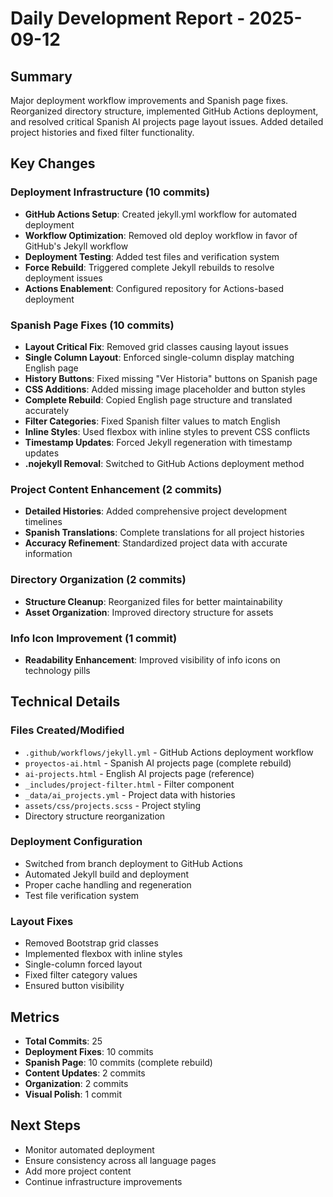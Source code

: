# Daily Development Report - 2025-09-12

## Summary
Major deployment workflow improvements and Spanish page fixes. Reorganized directory structure, implemented GitHub Actions deployment, and resolved critical Spanish AI projects page layout issues. Added detailed project histories and fixed filter functionality.

## Key Changes

### Deployment Infrastructure (10 commits)
- **GitHub Actions Setup**: Created jekyll.yml workflow for automated deployment
- **Workflow Optimization**: Removed old deploy workflow in favor of GitHub's Jekyll workflow
- **Deployment Testing**: Added test files and verification system
- **Force Rebuild**: Triggered complete Jekyll rebuilds to resolve deployment issues
- **Actions Enablement**: Configured repository for Actions-based deployment

### Spanish Page Fixes (10 commits)
- **Layout Critical Fix**: Removed grid classes causing layout issues
- **Single Column Layout**: Enforced single-column display matching English page
- **History Buttons**: Fixed missing "Ver Historia" buttons on Spanish page
- **CSS Additions**: Added missing image placeholder and button styles
- **Complete Rebuild**: Copied English page structure and translated accurately
- **Filter Categories**: Fixed Spanish filter values to match English
- **Inline Styles**: Used flexbox with inline styles to prevent CSS conflicts
- **Timestamp Updates**: Forced Jekyll regeneration with timestamp updates
- **.nojekyll Removal**: Switched to GitHub Actions deployment method

### Project Content Enhancement (2 commits)
- **Detailed Histories**: Added comprehensive project development timelines
- **Spanish Translations**: Complete translations for all project histories
- **Accuracy Refinement**: Standardized project data with accurate information

### Directory Organization (2 commits)
- **Structure Cleanup**: Reorganized files for better maintainability
- **Asset Organization**: Improved directory structure for assets

### Info Icon Improvement (1 commit)
- **Readability Enhancement**: Improved visibility of info icons on technology pills

## Technical Details

### Files Created/Modified
- `.github/workflows/jekyll.yml` - GitHub Actions deployment workflow
- `proyectos-ai.html` - Spanish AI projects page (complete rebuild)
- `ai-projects.html` - English AI projects page (reference)
- `_includes/project-filter.html` - Filter component
- `_data/ai_projects.yml` - Project data with histories
- `assets/css/projects.scss` - Project styling
- Directory structure reorganization

### Deployment Configuration
- Switched from branch deployment to GitHub Actions
- Automated Jekyll build and deployment
- Proper cache handling and regeneration
- Test file verification system

### Layout Fixes
- Removed Bootstrap grid classes
- Implemented flexbox with inline styles
- Single-column forced layout
- Fixed filter category values
- Ensured button visibility

## Metrics
- **Total Commits**: 25
- **Deployment Fixes**: 10 commits
- **Spanish Page**: 10 commits (complete rebuild)
- **Content Updates**: 2 commits
- **Organization**: 2 commits
- **Visual Polish**: 1 commit

## Next Steps
- Monitor automated deployment
- Ensure consistency across all language pages
- Add more project content
- Continue infrastructure improvements
